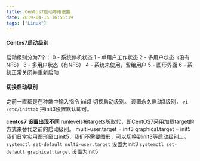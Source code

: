 ```yaml
---
title: Centos7启动等级设置
date: 2019-04-15 16:55:19
tags: ["Linux"]
---
```


#### Centos7启动级别
启动级别分为7个：
0 - 系统停机状态
1 - 单用户工作状态
2 - 多用户状态（没有NFS）
3 - 多用户状态（有NFS）
4 - 系统未使用，留给用户
5 - 图形界面
6 - 系统正常关闭并重新启动

#### 切换启动级别
之前一直都是在种端中输入指令 init3 切换启动级别。
设置永久启动3级别， `vi /etc/inittab`  把init3设置默认即可。

**centos7 设置出现不同**
runlevels被targets所取代，即CentOS7采用加载target的方式来替代之前的启动级别。
multi-user.target  = init3
graphical.target    = init5
我们日常实用图形窗口init5，我们不需要图形，可以切换到init3等启动级别上。
`systemctl set-default multi-user.target`  设置为init3 
`systemctl set-default graphical.target` 设置为init5

